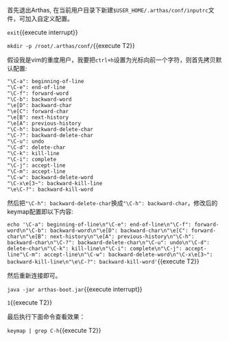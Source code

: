 首先退出Arthas, 在当前用户目录下新建`$USER_HOME/.arthas/conf/inputrc`文件，可加入自定义配置。

`exit`{{execute interrupt}}

`mkdir -p /root/.arthas/conf/`{{execute T2}}

假设我是vim的重度用户，我要把`ctrl+h`设置为光标向前一个字符，则首先拷贝默认配置:

```text
"\C-a": beginning-of-line
"\C-e": end-of-line
"\C-f": forward-word
"\C-b": backward-word
"\e[D": backward-char
"\e[C": forward-char
"\e[B": next-history
"\e[A": previous-history
"\C-h": backward-delete-char
"\C-?": backward-delete-char
"\C-u": undo
"\C-d": delete-char
"\C-k": kill-line
"\C-i": complete
"\C-j": accept-line
"\C-m": accept-line
"\C-w": backward-delete-word
"\C-x\e[3~": backward-kill-line
"\e\C-?": backward-kill-word
```

然后把`"\C-h": backward-delete-char`换成`"\C-h": backward-char`，修改后的keymap配置即以下内容:

`echo '\C-a": beginning-of-line\n"\C-e": end-of-line\n"\C-f": forward-word\n"\C-b": backward-word\n"\e[D": backward-char\n"\e[C": forward-char\n"\e[B": next-history\n"\e[A": previous-history\n"\C-h": backward-char\n"\C-?": backward-delete-char\n"\C-u": undo\n"\C-d": delete-char\n"\C-k": kill-line\n"\C-i": complete\n"\C-j": accept-line"\C-m": accept-line\n"\C-w": backward-delete-word\n"\C-x\e[3~": backward-kill-line\n"\e\C-?": backward-kill-word'`{{execute T2}}

然后重新连接即可。

`java -jar arthas-boot.jar`{{execute interrupt}}

`1`{{execute T2}}

最后执行下面命令查看效果：

`keymap | grep C-h`{{execute T2}}

